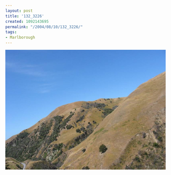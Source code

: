 ```yaml
---
layout: post
title: '132_3226'
created: 1092143695
permalink: "/2004/08/10/132_3226/"
tags:
- Marlborough
---
```


<img src="/image/images/132_3226-1141.jpg"/>

